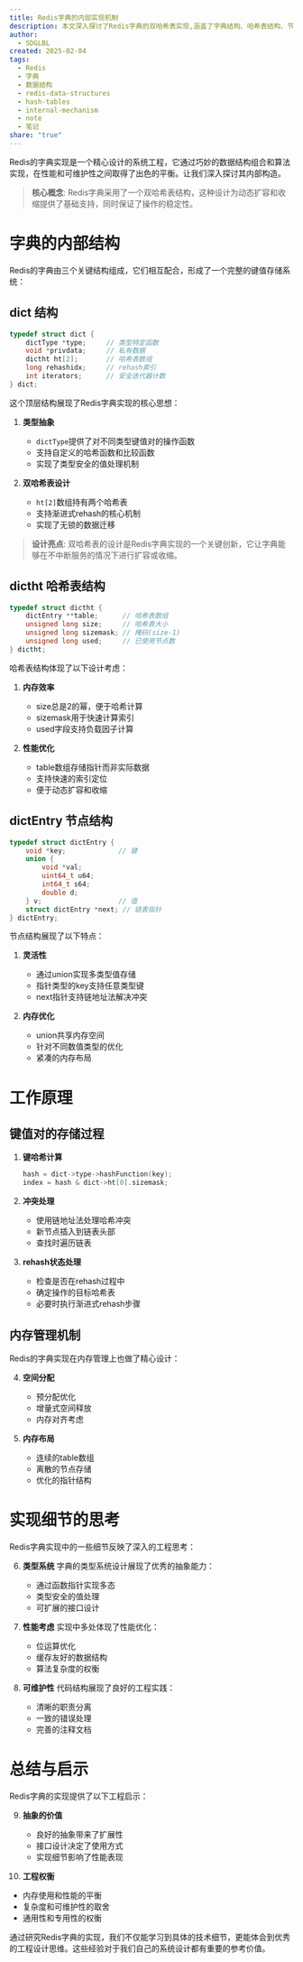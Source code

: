 ```yaml
---
title: Redis字典的内部实现机制
description: 本文深入探讨了Redis字典的双哈希表实现,涵盖了字典结构、哈希表结构、节点结构,以及键值对存储、rehash等关键机制,分析了其内存管理和性能优化策略。通过对Redis字典的学习,可以了解优秀的工程设计理念。
author:
  - SDGLBL
created: 2025-02-04
tags:
  - Redis
  - 字典
  - 数据结构
  - redis-data-structures
  - hash-tables
  - internal-mechanism
  - note
  - 笔记
share: "true"
---
```




Redis的字典实现是一个精心设计的系统工程，它通过巧妙的数据结构组合和算法实现，在性能和可维护性之间取得了出色的平衡。让我们深入探讨其内部构造。

> **核心概念**: Redis字典采用了一个双哈希表结构，这种设计为动态扩容和收缩提供了基础支持，同时保证了操作的稳定性。

# 字典的内部结构

Redis的字典由三个关键结构组成，它们相互配合，形成了一个完整的键值存储系统：

## dict 结构

```c
typedef struct dict {
    dictType *type;     // 类型特定函数
    void *privdata;     // 私有数据
    dictht ht[2];       // 哈希表数组
    long rehashidx;     // rehash索引
    int iterators;      // 安全迭代器计数
} dict;
```

这个顶层结构展现了Redis字典实现的核心思想：

1. **类型抽象**
   - `dictType`提供了对不同类型键值对的操作函数
   - 支持自定义的哈希函数和比较函数
   - 实现了类型安全的值处理机制

2. **双哈希表设计**
   - `ht[2]`数组持有两个哈希表
   - 支持渐进式rehash的核心机制
   - 实现了无锁的数据迁移

> **设计亮点**: 双哈希表的设计是Redis字典实现的一个关键创新，它让字典能够在不中断服务的情况下进行扩容或收缩。

## dictht 哈希表结构

```c
typedef struct dictht {
    dictEntry **table;      // 哈希表数组
    unsigned long size;     // 哈希表大小
    unsigned long sizemask; // 掩码(size-1)
    unsigned long used;     // 已使用节点数
} dictht;
```

哈希表结构体现了以下设计考虑：

1. **内存效率**
   - size总是2的幂，便于哈希计算
   - sizemask用于快速计算索引
   - used字段支持负载因子计算

2. **性能优化**
   - table数组存储指针而非实际数据
   - 支持快速的索引定位
   - 便于动态扩容和收缩

## dictEntry 节点结构

```c
typedef struct dictEntry {
    void *key;             // 键
    union {
        void *val;
        uint64_t u64;
        int64_t s64;
        double d;
    } v;                   // 值
    struct dictEntry *next; // 链表指针
} dictEntry;
```

节点结构展现了以下特点：

1. **灵活性**
   - 通过union实现多类型值存储
   - 指针类型的key支持任意类型键
   - next指针支持链地址法解决冲突

2. **内存优化**
   - union共享内存空间
   - 针对不同数值类型的优化
   - 紧凑的内存布局

# 工作原理

## 键值对的存储过程

1. **键哈希计算**
   ```c
   hash = dict->type->hashFunction(key);
   index = hash & dict->ht[0].sizemask;
   ```

2. **冲突处理**
   - 使用链地址法处理哈希冲突
   - 新节点插入到链表头部
   - 查找时遍历链表

3. **rehash状态处理**
   - 检查是否在rehash过程中
   - 确定操作的目标哈希表
   - 必要时执行渐进式rehash步骤

## 内存管理机制

Redis的字典实现在内存管理上也做了精心设计：

4. **空间分配**
   - 预分配优化
   - 增量式空间释放
   - 内存对齐考虑

5. **内存布局**
   - 连续的table数组
   - 离散的节点存储
   - 优化的指针结构

# 实现细节的思考

Redis字典实现中的一些细节反映了深入的工程思考：

6. **类型系统**
   字典的类型系统设计展现了优秀的抽象能力：
   - 通过函数指针实现多态
   - 类型安全的值处理
   - 可扩展的接口设计

7. **性能考虑**
   实现中多处体现了性能优化：
   - 位运算优化
   - 缓存友好的数据结构
   - 算法复杂度的权衡

8. **可维护性**
   代码结构展现了良好的工程实践：
   - 清晰的职责分离
   - 一致的错误处理
   - 完善的注释文档

# 总结与启示

Redis字典的实现提供了以下工程启示：

9. **抽象的价值**
   - 良好的抽象带来了扩展性
   - 接口设计决定了使用方式
   - 实现细节影响了性能表现

10. **工程权衡**
   - 内存使用和性能的平衡
   - 复杂度和可维护性的取舍
   - 通用性和专用性的权衡

通过研究Redis字典的实现，我们不仅能学习到具体的技术细节，更能体会到优秀的工程设计思维。这些经验对于我们自己的系统设计都有重要的参考价值。